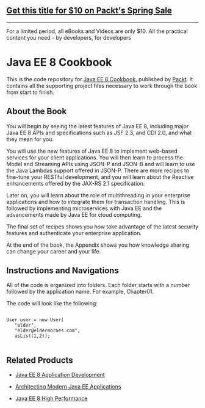 ## [Get this title for $10 on Packt's Spring Sale](https://www.packt.com/B07947?utm_source=github&utm_medium=packt-github-repo&utm_campaign=spring_10_dollar_2022)
-----
For a limited period, all eBooks and Videos are only $10. All the practical content you need \- by developers, for developers

# Java EE 8 Cookbook


This is the code repository for [Java EE 8 Cookbook](https://www.packtpub.com/application-development/java-ee-8-cookbook?utm_source=GitHub&utm_medium=repo&utm_campaign=9781788293037), published by [Packt](https://www.packtpub.com). It contains all the supporting project files necessary to work through the book from start to finish.

## About the Book

You will begin by seeing the latest features of Java EE 8, including major Java EE 8 APIs and specifications such as JSF 2.3, and CDI 2.0, and what they mean for you.

You will use the new features of Java EE 8 to implement web-based services for your client applications. You will then learn to process the Model and Streaming APIs using JSON-P and JSON-B and will learn to use the Java Lambdas support offered in JSON-P. There are more recipes to fine-tune your RESTful development, and you will learn about the Reactive enhancements offered by the JAX-RS 2.1 specification.

Later on, you will learn about the role of multithreading in your enterprise applications and how to integrate them for transaction handling. This is followed by implementing microservices with Java EE and the advancements made by Java EE for cloud computing.

The final set of recipes shows you how take advantage of the latest security features and authenticate your enterprise application.

At the end of the book, the Appendix shows you how knowledge sharing can change your career and your life.

## Instructions and Navigations
All of the code is organized into folders. Each folder starts with a number followed by the application name. For example, Chapter01.



The code will look like the following:
```

User user = new User(
   "elder", 
   "elder@eldermoraes.com", 
   asList(1,2));


```

## Related Products
* [Java EE 8 Application Development](https://www.packtpub.com/application-development/java-ee-8-application-development?utm_source=GitHub&utm_medium=repo&utm_campaign=9781788293679)

* [Architecting Modern Java EE Applications](https://www.packtpub.com/application-development/architecting-modern-java-ee-applications?utm_source=GitHub&utm_medium=repo&utm_campaign=9781788393850)

* [Java EE 8 High Performance](https://www.packtpub.com/application-development/java-ee-8-high-performance?utm_source=GitHub&utm_medium=repo&utm_campaign=9781788473064)








